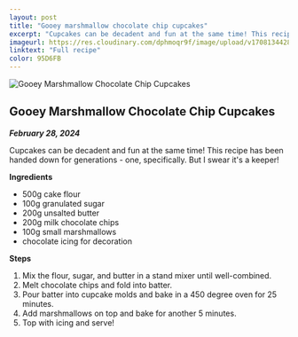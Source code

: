```yaml
---
layout: post
title: "Gooey marshmallow chocolate chip cupcakes"
excerpt: "Cupcakes can be decadent and fun at the same time! This recipe has been handed down for generations - one, specifically. But I swear it's a keeper!"
imageurl: https://res.cloudinary.com/dphmoqr9f/image/upload/v1708134428/Katelyn%20Smith%20Bakes/chocolate-marshmallow-cupcakes.jpg
linktext: "Full recipe"
color: 95D6FB
---
```


![Gooey Marshmallow Chocolate Chip Cupcakes](https://res.cloudinary.com/dphmoqr9f/image/upload/v1708134428/Katelyn%20Smith%20Bakes/chocolate-marshmallow-cupcakes.jpg "Gooey Marshmallow Chocolate Chip Cupcakes")

## Gooey Marshmallow Chocolate Chip Cupcakes

**_February 28, 2024_**

Cupcakes can be decadent and fun at the same time! This recipe has been handed down for generations - one, specifically. But I swear it's a keeper!

**Ingredients**

- 500g cake flour
- 100g granulated sugar
- 200g unsalted butter
- 200g milk chocolate chips
- 100g small marshmallows
- chocolate icing for decoration

**Steps**

1. Mix the flour, sugar, and butter in a stand mixer until well-combined.
2. Melt chocolate chips and fold into batter.
3. Pour batter into cupcake molds and bake in a 450 degree oven for 25 minutes.
4. Add marshmallows on top and bake for another 5 minutes.
5. Top with icing and serve!
